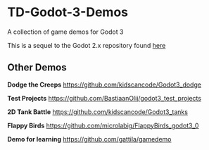 # TD-Godot-3-Demos
A collection of game demos for Godot 3

This is a sequel to the Godot 2.x repository found [here](https://github.com/TutorialDoctor/TD-Godot-Games)

## Other Demos

**Dodge the Creeps**
https://github.com/kidscancode/Godot3_dodge

**Test Projects**
https://github.com/BastiaanOlij/godot3_test_projects

**2D Tank Battle**
https://github.com/kidscancode/Godot3_tanks

**Flappy Birds**
https://github.com/microlabig/FlappyBirds_godot3_0

**Demo for learning**
https://github.com/gattila/gamedemo

